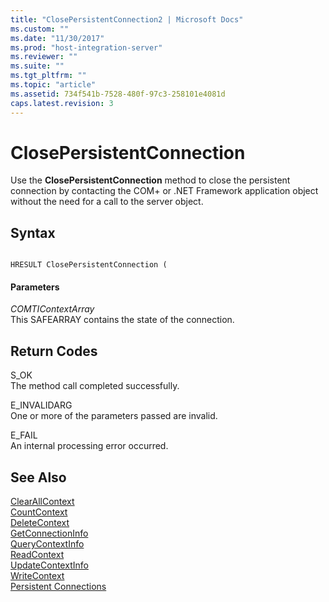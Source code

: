 ```yaml
---
title: "ClosePersistentConnection2 | Microsoft Docs"
ms.custom: ""
ms.date: "11/30/2017"
ms.prod: "host-integration-server"
ms.reviewer: ""
ms.suite: ""
ms.tgt_pltfrm: ""
ms.topic: "article"
ms.assetid: 734f541b-7528-480f-97c3-258101e4081d
caps.latest.revision: 3
---
```

# ClosePersistentConnection
Use the **ClosePersistentConnection** method to close the persistent connection by contacting the COM+ or .NET Framework application object without the need for a call to the server object.  
  
## Syntax  
  
```  
  
HRESULT ClosePersistentConnection (  
```  
  
#### Parameters  
 *COMTIContextArray*  
 This SAFEARRAY contains the state of the connection.  
  
## Return Codes  
 S_OK  
 The method call completed successfully.  
  
 E_INVALIDARG  
 One or more of the parameters passed are invalid.  
  
 E_FAIL  
 An internal processing error occurred.  
  
## See Also  
 [ClearAllContext](../HIS2010/clearallcontext2.md)   
 [CountContext](../HIS2010/countcontext2.md)   
 [DeleteContext](../HIS2010/deletecontext1.md)   
 [GetConnectionInfo](../HIS2010/getconnectioninfo1.md)   
 [QueryContextInfo](../HIS2010/querycontextinfo2.md)   
 [ReadContext](../HIS2010/readcontext2.md)   
 [UpdateContextInfo](../HIS2010/updatecontextinfo2.md)   
 [WriteContext](../HIS2010/writecontext2.md)   
 [Persistent Connections](../HIS2010/persistent-connections1.md)